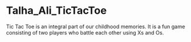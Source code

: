 # Talha_Ali_TicTacToe
Tic Tac Toe is an integral part of our childhood memories. It is a fun game consisting of two players who battle each other using Xs and Os.
